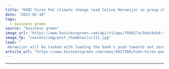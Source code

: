 ```yaml
---
title: "HSBC hires PwC climate change lead Celine Herweijer as group chief sustainability officer"
date: "2021-02-18"
tags: 
  - business green
source: "business green"
image_url: "https://www.businessgreen.com/api/v1/wps/f09b17a/9a4c6da4-9ad3-4b73-9377-68bc6d7e6364/4/hsbc-canary-wharf-10-185x114.jpg"
image_fp: "/assets/img/post_thumbnails/111.jpg"
lead: "
 Herweijer will be tasked with leading the bank's push towards net zero ..."
article_url: "https://www.businessgreen.com/news/4027368/hsbc-hires-pwc-climate-change-lead-celine-herweijer-group-chief-sustainability-officer"
---
```


---
